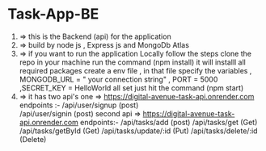 # Task-App-BE
1) => this is the Backend (api) for the application
2) => build by node js , Express js and MongoDb Atlas
3) => if you want to run the application Locally follow the steps
 clone the repo in your machine
 run the command (npm install) it will installl all required packages
 create a env file , in that file specify the variables , MONGODB_URL = " your connection string" , PORT = 5000 ,SECRET_KEY = HelloWorld
 all set just  hit the command (npm start)
5) => it has two api's
 one =>  https://digital-avenue-task-api.onrender.com
    endpoints :- /api/user/signup (post)  
                /api/user/signin (post)
   second api =>  https://digital-avenue-task-api.onrender.com
    endpoints:- /api/tasks/add   (post) 
                /api/tasks/get   (Get) 
                /api/tasks/getById  (Get) 
                /api/tasks/update/:id  (Put) 
                /api/tasks/delete/:id  (Delete) 
